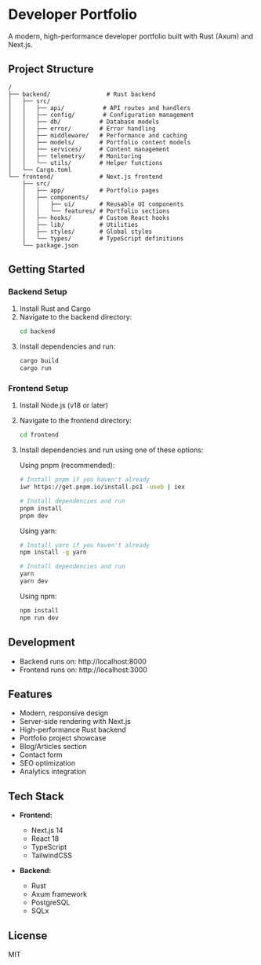 # Developer Portfolio

A modern, high-performance developer portfolio built with Rust (Axum) and Next.js.

## Project Structure

```
/
├── backend/                # Rust backend
│   ├── src/
│   │   ├── api/           # API routes and handlers
│   │   ├── config/        # Configuration management
│   │   ├── db/           # Database models
│   │   ├── error/        # Error handling
│   │   ├── middleware/   # Performance and caching
│   │   ├── models/       # Portfolio content models
│   │   ├── services/     # Content management
│   │   ├── telemetry/    # Monitoring
│   │   └── utils/        # Helper functions
│   └── Cargo.toml
└── frontend/             # Next.js frontend
    ├── src/
    │   ├── app/          # Portfolio pages
    │   ├── components/
    │   │   ├── ui/       # Reusable UI components
    │   │   └── features/ # Portfolio sections
    │   ├── hooks/        # Custom React hooks
    │   ├── lib/          # Utilities
    │   ├── styles/       # Global styles
    │   └── types/        # TypeScript definitions
    └── package.json
```

## Getting Started

### Backend Setup

1. Install Rust and Cargo
2. Navigate to the backend directory:
   ```bash
   cd backend
   ```
3. Install dependencies and run:
   ```bash
   cargo build
   cargo run
   ```

### Frontend Setup

1. Install Node.js (v18 or later)
2. Navigate to the frontend directory:
   ```bash
   cd frontend
   ```
3. Install dependencies and run using one of these options:

   Using pnpm (recommended):
   ```bash
   # Install pnpm if you haven't already
   iwr https://get.pnpm.io/install.ps1 -useb | iex
   
   # Install dependencies and run
   pnpm install
   pnpm dev
   ```

   Using yarn:
   ```bash
   # Install yarn if you haven't already
   npm install -g yarn
   
   # Install dependencies and run
   yarn
   yarn dev
   ```

   Using npm:
   ```bash
   npm install
   npm run dev
   ```

## Development

- Backend runs on: http://localhost:8000
- Frontend runs on: http://localhost:3000

## Features

- Modern, responsive design
- Server-side rendering with Next.js
- High-performance Rust backend
- Portfolio project showcase
- Blog/Articles section
- Contact form
- SEO optimization
- Analytics integration

## Tech Stack

- **Frontend:**
  - Next.js 14
  - React 18
  - TypeScript
  - TailwindCSS

- **Backend:**
  - Rust
  - Axum framework
  - PostgreSQL
  - SQLx

## License

MIT 